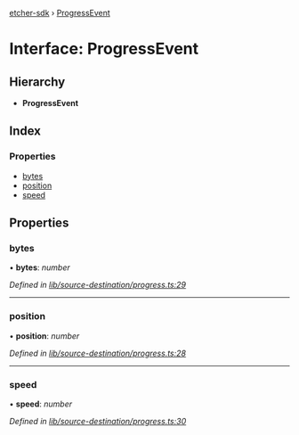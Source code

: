 [etcher-sdk](../README.md) › [ProgressEvent](progressevent.md)

# Interface: ProgressEvent

## Hierarchy

* **ProgressEvent**

## Index

### Properties

* [bytes](progressevent.md#bytes)
* [position](progressevent.md#position)
* [speed](progressevent.md#speed)

## Properties

###  bytes

• **bytes**: *number*

*Defined in [lib/source-destination/progress.ts:29](https://github.com/balena-io-modules/etcher-sdk/blob/e5355bd/lib/source-destination/progress.ts#L29)*

___

###  position

• **position**: *number*

*Defined in [lib/source-destination/progress.ts:28](https://github.com/balena-io-modules/etcher-sdk/blob/e5355bd/lib/source-destination/progress.ts#L28)*

___

###  speed

• **speed**: *number*

*Defined in [lib/source-destination/progress.ts:30](https://github.com/balena-io-modules/etcher-sdk/blob/e5355bd/lib/source-destination/progress.ts#L30)*
